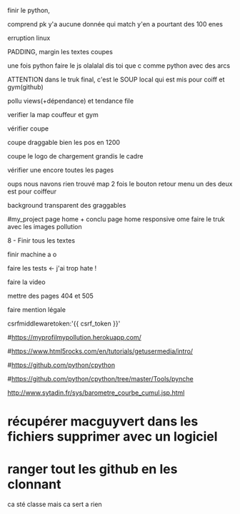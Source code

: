 finir le python,

comprend pk y'a aucune donnée qui match y'en a pourtant des 100 enes

erruption linux

PADDING, margin les textes coupes

une fois python faire le js olalalal dis toi que c comme python avec des arcs

ATTENTION dans le truk final, c'est le SOUP local qui est mis pour coiff et gym(github)

pollu views(+dépendance) et tendance file 

verifier la map couffeur et gym

vérifier coupe

coupe draggable bien les pos en 1200 

coupe le logo de chargement grandis le cadre

vérifier une encore toutes les pages

oups nous navons rien trouvé map 2 fois le bouton retour menu un des deux est pour coiffeur

background transparent des graggables

<script src="http://code.jquery.com/mobile/1.0.1/jquery.mobile-1.0.1.min.js"></script>

#my_project page home + conclu page home responsive ome faire le truk avec les images pollution


8 - Finir tous les textes

finir machine a o


faire les tests <- j'ai trop hate !

faire la video

mettre des pages 404 et 505

faire mention légale

csrfmiddlewaretoken:'{{ csrf_token }}'


#https://myprofilmypollution.herokuapp.com/

#https://www.html5rocks.com/en/tutorials/getusermedia/intro/

#https://github.com/python/cpython

#https://github.com/python/cpython/tree/master/Tools/pynche

 http://www.sytadin.fr/sys/barometre_courbe_cumul.jsp.html














# récupérer macguyvert dans les fichiers supprimer avec un logiciel 

# ranger tout les github en les clonnant





ca sté classe mais ca sert a rien
